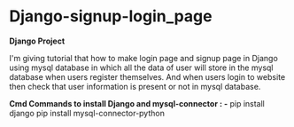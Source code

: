 # Django-signup-login_page

<b>Django Project</b>
<p>
I'm giving tutorial that how to make login page and signup page in Django using mysql database in which all the data of user will  store in the mysql database when users register themselves. And when users login to website then check that user information is present or not in  mysql database.
</p>

<p>
<b>Cmd Commands to install Django and mysql-connector : -</b>
pip install django
pip install mysql-connector-python
</p>
